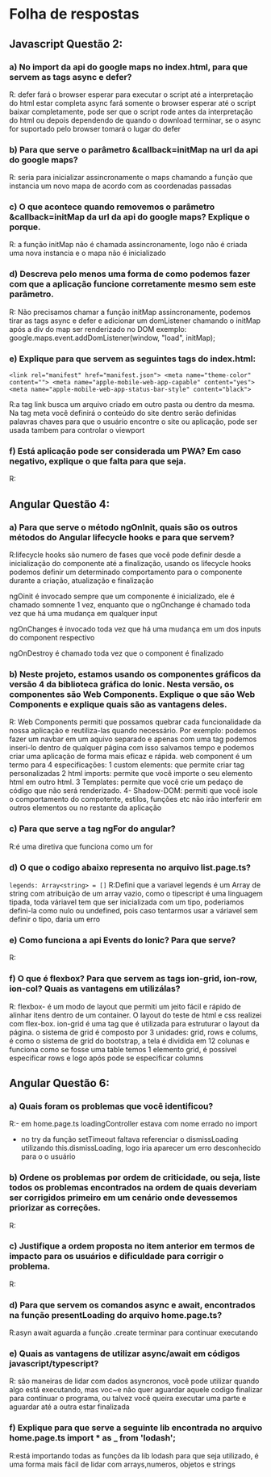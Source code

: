 # Folha de respostas

## Javascript Questão 2:

### a) No import da api do google maps no index.html, para que servem as tags async e defer?
R: defer fará o browser esperar para executar o script até a interpretação do html estar completa
 async fará somente o browser esperar até o script baixar completamente, pode ser
que o script rode antes da interpretação do html ou depois dependendo de quando o download terminar,
se o async for suportado pelo browser tomará o lugar do defer

### b) Para que serve o parâmetro &callback=initMap na url da api do google maps?
R: seria para inicializar assincronamente o maps chamando a função que instancia um novo mapa de acordo com as coordenadas passadas

### c) O que acontece quando removemos o parâmetro &callback=initMap da url da api do google maps? Explique o porque.
R: a função initMap não é chamada assincronamente, logo não é criada uma nova instancia e o mapa não é inicializado

### d) Descreva pelo menos uma forma de como podemos fazer com que a aplicação funcione corretamente mesmo sem este parâmetro.
R: Não precisamos chamar a função initMap assincronamente, podemos tirar as tags async e defer e adicionar um domListener chamando o initMap após a div do map ser renderizado no DOM exemplo: google.maps.event.addDomListener(window, "load", initMap);


### e) Explique para que servem as seguintes tags do index.html: 
  `<link rel="manifest" href="manifest.json">
  <meta name="theme-color" content="">
  <meta name="apple-mobile-web-app-capable" content="yes">
  <meta name="apple-mobile-web-app-status-bar-style" content="black">`

R:a tag link busca um arquivo criado em outro pasta ou dentro da mesma.
 Na tag meta você definirá o conteúdo do site dentro serão definidas palavras chaves para que o usuário encontre o site ou aplicação, pode ser usada tambem para controlar o viewport


### f) Está aplicação pode ser considerada um PWA? Em caso negativo, explique o que falta para que seja.
R:


## Angular Questão 4:

### a) Para que serve o método ngOnInit, quais são os outros métodos do Angular lifecycle hooks e para que servem?
R:lifecycle hooks são numero de fases que você pode definir desde a inicialização do
componente até a finalização, usando os lifecycle hooks podemos definir um determinado comportamento 
para o componente durante a criação, atualização e finalização 

ngOinit é invocado sempre que um componente é inicializado, ele é chamado somnente 1 vez, enquanto
que o ngOnchange é chamado toda vez que há uma mudança em qualquer input

ngOnChanges é invocado toda vez que há uma mudança em um dos inputs do component respectivo


ngOnDestroy é chamado toda vez que o component é finalizado

### b) Neste projeto, estamos usando os componentes gráficos da versão 4 da biblioteca gráfica do Ionic. Nesta versão, os componentes são Web Components. Explique o que são Web Components e explique quais são as vantagens deles.
R: Web Components permiti que possamos  quebrar cada funcionalidade da nossa aplicação e reutiliza-las quando necessário.
Por exemplo: podemos fazer um navbar em um aquivo separado e apenas com uma tag podemos inseri-lo dentro de qualquer página com isso salvamos tempo e podemos criar uma aplicação de forma mais eficaz e rápida.
web component é um termo para 4 especificações:
1 custom elements: que permite criar tag personalizadas
2 html imports: permite que você importe o seu elemento html em outro html.
3 Templates: permite que você crie um pedaço de código que não será renderizado.
4- Shadow-DOM: permiti que você isole o comportamento do compotente, estilos, funções etc não irão interferir em outros elementos ou no restante da aplicação

### c) Para que serve a tag ngFor do angular?
R:é uma diretiva que funciona como um for


### d) O que o codigo abaixo representa no arquivo list.page.ts?
`legends: Array<string> = []`
R:Defini que a variavel legends é um Array de string com atribuição de um array vazio, como o tipescript é uma linguagem tipada, toda váriavel tem que ser inicializada com um tipo, poderiamos defini-la
como  nulo ou undefined, pois caso tentarmos usar a váriavel sem definir o tipo, daria um erro

### e) Como funciona a api Events do Ionic? Para que serve?
R: 

### f) O que é flexbox? Para que servem as tags ion-grid, ion-row, ion-col? Quais as vantagens em utilizálas?
R: flexbox- é um modo de layout que permiti um jeito fácil e rápido de alinhar itens dentro de um container.
O layout do teste de html e css realizei com flex-box.
ion-grid é uma tag que é utilizada para estruturar o layout da página. o sistema de grid
é composto por 3 unidades: grid, rows e colums, é como o sistema de grid 
do bootstrap, a tela é dividida em 12 colunas e funciona como se fosse uma table
temos 1 elemento grid, é possivel especificar rows e logo após pode se especificar columns

## Angular Questão 6:

### a) Quais foram os problemas que você identificou?
R:- em home.page.ts loadingController estava com nome errado no import
- no try da função setTimeout faltava referenciar o dismissLoading utilizando this.dismissLoading, logo iria aparecer um erro desconhecido para o o usuário

### b) Ordene os problemas por ordem de criticidade, ou seja, liste todos os problemas encontrados na ordem de quais deveriam ser corrigidos primeiro em um cenário onde devessemos priorizar as correções.
R:

### c) Justifique a ordem proposta no item anterior em termos de impacto para os usuários e dificuldade para corrigir o problema.
R: 

### d) Para que servem os comandos async e await, encontrados na função presentLoading do arquivo home.page.ts?
R:asyn await aguarda a função .create terminar para continuar executando

### e) Quais as vantagens de utilizar async/await em códigos javascript/typescript?
R: são maneiras de lidar com dados asyncronos, você pode utilizar quando algo está executando, mas voc~e não quer aguardar aquele codigo finalizar para continuar o programa, ou talvez você queira executar uma parte e aguardar até a outra estar finalizada

### f) Explique para que serve a seguinte lib encontrada no arquivo home.page.ts import * as _ from 'lodash';
R:está importando todas as funções da lib lodash para que seja utilizado, é uma forma mais fácil de lidar com arrays,numeros, objetos e strings
